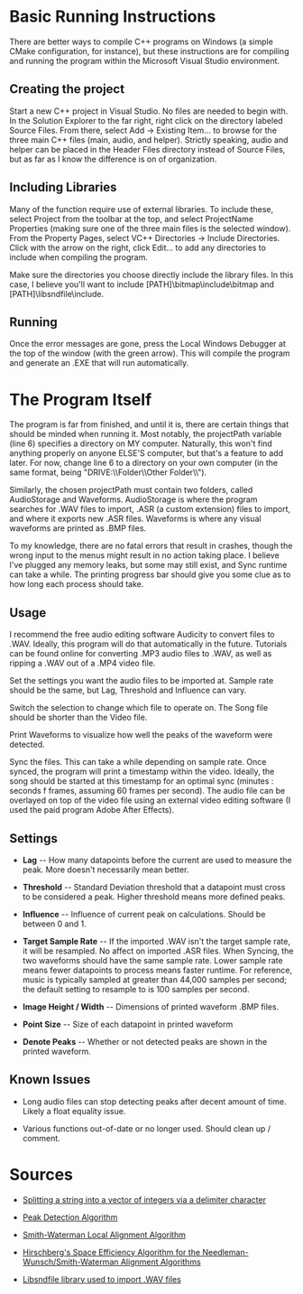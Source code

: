 # Basic Running Instructions
There are better ways to compile C++ programs on Windows (a simple CMake configuration, for instance), but these instructions are for compiling and running the program within the Microsoft Visual Studio environment.

## Creating the project

Start a new C++ project in Visual Studio. No files are needed to begin with. In the Solution Explorer to the far right, right click on the directory labeled Source Files. From there, select Add -> Existing Item... to browse for the three main C++ files (main, audio, and helper). Strictly speaking, audio and helper can be placed in the Header Files directory instead of Source Files, but as far as I know the difference is on of organization.

## Including Libraries

Many of the function require use of external libraries. To include these, select Project from the toolbar at the top, and select ProjectName Properties (making sure one of the three main files is the selected window). From the Property Pages, select VC++ Directories -> Include Directories. Click with the arrow on the right, click Edit... to add any directories to include when compiling the program.

Make sure the directories you choose directly include the library files. In this case, I believe you'll want to include [PATH]\\bitmap\\include\\bitmap and [PATH]\\libsndfile\\include.

## Running

Once the error messages are gone, press the Local Windows Debugger at the top of the window (with the green arrow). This will compile the program and generate an .EXE that will run automatically.

# The Program Itself

The program is far from finished, and until it is, there are certain things that should be minded when running it. Most notably, the projectPath variable (line 6) specifies a directory on MY computer. Naturally, this won't find anything properly on anyone ELSE'S computer, but that's a feature to add later. For now, change line 6 to a directory on your own computer (in the same format, being "DRIVE:\\\\Folder\\\\Other Folder\\\\").

Similarly, the chosen projectPath must contain two folders, called AudioStorage and Waveforms. AudioStorage is where the program searches for .WAV files to import, .ASR (a custom extension) files to import, and where it exports new .ASR files. Waveforms is where any visual waveforms are printed as .BMP files.

To my knowledge, there are no fatal errors that result in crashes, though the wrong input to the menus might result in no action taking place. I believe I've plugged any memory leaks, but some may still exist, and Sync runtime can take a while. The printing progress bar should give you some clue as to how long each process should take.

## Usage

I recommend the free audio editing software Audicity to convert files to .WAV. Ideally, this program will do that automatically in the future. Tutorials can be found online for converting .MP3 audio files to .WAV, as well as ripping a .WAV out of a .MP4 video file.

Set the settings you want the audio files to be imported at. Sample rate should be the same, but Lag, Threshold and Influence can vary.

Switch the selection to change which file to operate on. The Song file should be shorter than the Video file.

Print Waveforms to visualize how well the peaks of the waveform were detected.

Sync the files. This can take a while depending on sample rate. Once synced, the program will print a timestamp within the video. Ideally, the song should be started at this timestamp for an optimal sync (minutes : seconds f frames, assuming 60 frames per second). The audio file can be overlayed on top of the video file using an external video editing software (I used the paid program Adobe After Effects).

## Settings

* **Lag** -- How many datapoints before the current are used to measure the peak. More doesn't necessarily mean better.

* **Threshold** -- Standard Deviation threshold that a datapoint must cross to be considered a peak. Higher threshold means more defined peaks.

* **Influence** -- Influence of current peak on calculations. Should be between 0 and 1.

* **Target Sample Rate** -- If the imported .WAV isn't the target sample rate, it will be resampled. No affect on imported .ASR files. When Syncing, the two waveforms should have the same sample rate. Lower sample rate means fewer datapoints to process means faster runtime. For reference, music is typically sampled at greater than 44,000 samples per second; the default setting to resample to is 100 samples per second.

* **Image Height / Width** -- Dimensions of printed waveform .BMP files.

* **Point Size** -- Size of each datapoint in printed waveform

* **Denote Peaks** -- Whether or not detected peaks are shown in the printed waveform.

## Known Issues

* Long audio files can stop detecting peaks after decent amount of time. Likely a float equality issue.

* Various functions out-of-date or no longer used. Should clean up / comment.

# Sources

* [Splitting a string into a vector of integers via a delimiter character](https://stackoverflow.com/questions/14265581/parse-split-a-string-in-c-using-string-delimiter-standard-c)

* [Peak Detection Algorithm](https://stackoverflow.com/questions/22583391/peak-signal-detection-in-realtime-timeseries-data)

* [Smith-Waterman Local Alignment Algorithm](https://en.wikipedia.org/wiki/Smith%E2%80%93Waterman_algorithm)

* [Hirschberg's Space Efficiency Algorithm for the Needleman-Wunsch/Smith-Waterman Alignment Algorithms](https://en.wikipedia.org/wiki/Hirschberg%27s_algorithm)

* [Libsndfile library used to import .WAV files](http://www.mega-nerd.com/libsndfile/)